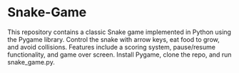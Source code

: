 # Snake-Game
This repository contains a classic Snake game implemented in Python using the Pygame library. Control the snake with arrow keys, eat food to grow, and avoid collisions. Features include a scoring system, pause/resume functionality, and game over screen. Install Pygame, clone the repo, and run snake_game.py.
